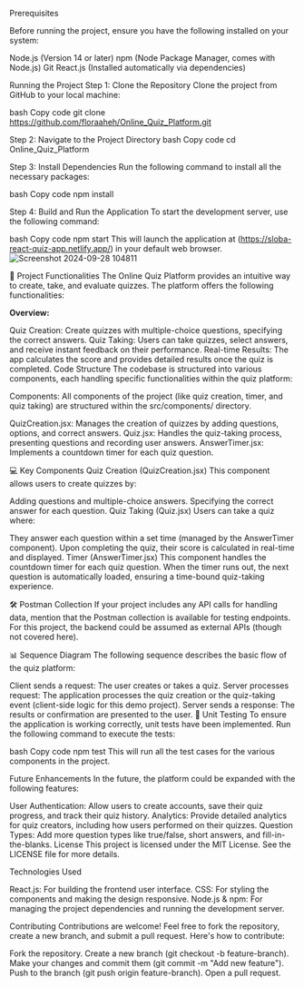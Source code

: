 Prerequisites

Before running the project, ensure you have the following installed on your system:

Node.js (Version 14 or later)
npm (Node Package Manager, comes with Node.js)
Git
React.js (Installed automatically via dependencies)

Running the Project
Step 1: Clone the Repository
Clone the project from GitHub to your local machine:

bash
Copy code
git clone https://github.com/floraaheh/Online_Quiz_Platform.git


Step 2: Navigate to the Project Directory
bash
Copy code
cd Online_Quiz_Platform


Step 3: Install Dependencies
Run the following command to install all the necessary packages:

bash
Copy code
npm install


Step 4: Build and Run the Application
To start the development server, use the following command:

bash
Copy code
npm start
This will launch the application at (https://sloba-react-quiz-app.netlify.app/) in your default web browser.
![Screenshot 2024-09-28 104811](https://github.com/user-attachments/assets/16ccb989-383e-4199-84c5-0ddfc8e8cb3c)

🚀 Project Functionalities
The Online Quiz Platform provides an intuitive way to create, take, and evaluate quizzes. The platform offers the following functionalities:

**Overview:**

Quiz Creation: Create quizzes with multiple-choice questions, specifying the correct answers.
Quiz Taking: Users can take quizzes, select answers, and receive instant feedback on their performance.
Real-time Results: The app calculates the score and provides detailed results once the quiz is completed.
Code Structure
The codebase is structured into various components, each handling specific functionalities within the quiz platform:

Components: All components of the project (like quiz creation, timer, and quiz taking) are structured within the src/components/ directory.

QuizCreation.jsx: Manages the creation of quizzes by adding questions, options, and correct answers.
Quiz.jsx: Handles the quiz-taking process, presenting questions and recording user answers.
AnswerTimer.jsx: Implements a countdown timer for each quiz question.


💻 Key Components
Quiz Creation (QuizCreation.jsx)
This component allows users to create quizzes by:

Adding questions and multiple-choice answers.
Specifying the correct answer for each question.
Quiz Taking (Quiz.jsx)
Users can take a quiz where:

They answer each question within a set time (managed by the AnswerTimer component).
Upon completing the quiz, their score is calculated in real-time and displayed.
Timer (AnswerTimer.jsx)
This component handles the countdown timer for each quiz question. When the timer runs out, the next question is automatically loaded, ensuring a time-bound quiz-taking experience.

🛠️ Postman Collection 
If your project includes any API calls for handling data, mention that the Postman collection is available for testing endpoints. For this project, the backend could be assumed as external APIs (though not covered here).

📊 Sequence Diagram
The following sequence describes the basic flow of the quiz platform:

Client sends a request: The user creates or takes a quiz.
Server processes request: The application processes the quiz creation or the quiz-taking event (client-side logic for this demo project).
Server sends a response: The results or confirmation are presented to the user.
🚦 Unit Testing
To ensure the application is working correctly, unit tests have been implemented. Run the following command to execute the tests:

bash
Copy code
npm test
This will run all the test cases for the various components in the project.

Future Enhancements
In the future, the platform could be expanded with the following features:

User Authentication: Allow users to create accounts, save their quiz progress, and track their quiz history.
Analytics: Provide detailed analytics for quiz creators, including how users performed on their quizzes.
Question Types: Add more question types like true/false, short answers, and fill-in-the-blanks.
License
This project is licensed under the MIT License. See the LICENSE file for more details.

Technologies Used

React.js: For building the frontend user interface.
CSS: For styling the components and making the design responsive.
Node.js & npm: For managing the project dependencies and running the development server.

Contributing
Contributions are welcome! Feel free to fork the repository, create a new branch, and submit a pull request. Here's how to contribute:

Fork the repository.
Create a new branch (git checkout -b feature-branch).
Make your changes and commit them (git commit -m "Add new feature").
Push to the branch (git push origin feature-branch).
Open a pull request.


